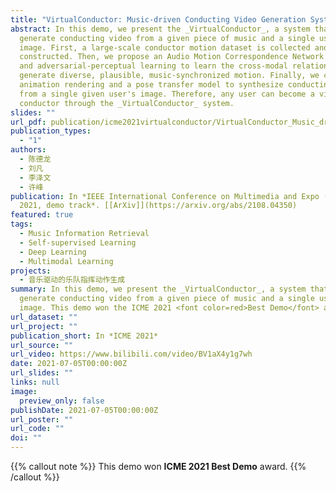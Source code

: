 ```yaml
---
title: "VirtualConductor: Music-driven Conducting Video Generation System"
abstract: In this demo, we present the _VirtualConductor_, a system that can
  generate conducting video from a given piece of music and a single user's
  image. First, a large-scale conductor motion dataset is collected and
  constructed. Then, we propose an Audio Motion Correspondence Network (AMCNet)
  and adversarial-perceptual learning to learn the cross-modal relationship and
  generate diverse, plausible, music-synchronized motion. Finally, we combine 3D
  animation rendering and a pose transfer model to synthesize conducting video
  from a single given user's image. Therefore, any user can become a virtual
  conductor through the _VirtualConductor_ system.
slides: ""
url_pdf: publication/icme2021virtualconductor/VirtualConductor_Music_driven_Conducting_Video_Generation_System.pdf
publication_types:
  - "1"
authors:
  - 陈德龙
  - 刘凡
  - 李泽文
  - 许峰
publication: In *IEEE International Conference on Multimedia and Expo (ICME)
  2021, demo track*. [[ArXiv]](https://arxiv.org/abs/2108.04350)
featured: true
tags:
  - Music Information Retrieval
  - Self-supervised Learning
  - Deep Learning
  - Multimodal Learning
projects:
  - 音乐驱动的乐队指挥动作生成
summary: In this demo, we present the _VirtualConductor_, a system that can
  generate conducting video from a given piece of music and a single user's
  image. This demo won the ICME 2021 <font color=red>Best Demo</font> award.
url_dataset: ""
url_project: ""
publication_short: In *ICME 2021*
url_source: ""
url_video: https://www.bilibili.com/video/BV1aX4y1g7wh
date: 2021-07-05T00:00:00Z
url_slides: ""
links: null
image:
  preview_only: false
publishDate: 2021-07-05T00:00:00Z
url_poster: ""
url_code: ""
doi: ""
---
```


{{% callout note %}}
This demo won **ICME 2021 Best Demo** award.
{{% /callout %}}

